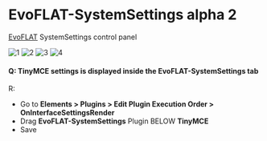# EvoFLAT-SystemSettings alpha 2
[EvoFLAT](https://github.com/Nicola1971/EvoFLAT) SystemSettings control panel

![1](https://user-images.githubusercontent.com/7342798/32838376-006ddfb6-ca11-11e7-8cce-ffb4cf701082.png)
![2](https://user-images.githubusercontent.com/7342798/32838378-02a04e4a-ca11-11e7-9ab0-c101fb38dc0a.png)
![3](https://user-images.githubusercontent.com/7342798/32838381-047668c6-ca11-11e7-8afd-b9836bb827e7.png)
![4](https://user-images.githubusercontent.com/7342798/32838385-0638b36c-ca11-11e7-9325-d938d396b320.png)

#### Q: TinyMCE settings is displayed inside the EvoFLAT-SystemSettings tab

R: 
- Go to **Elements > Plugins > Edit Plugin Execution Order > OnInterfaceSettingsRender** 
- Drag **EvoFLAT-SystemSettings** Plugin BELOW **TinyMCE** 
- Save



